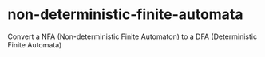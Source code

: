 # non-deterministic-finite-automata
 Convert a NFA (Non-deterministic Finite Automaton) to a DFA (Deterministic Finite Automata) 
